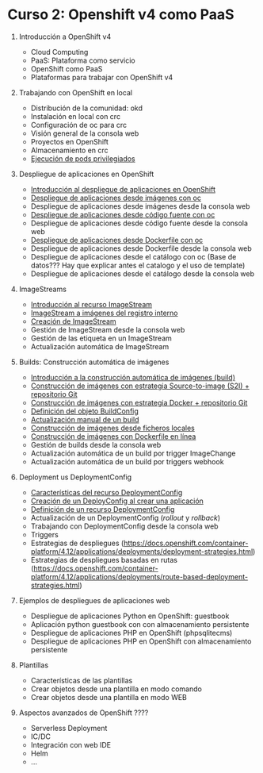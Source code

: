 # Curso 2: Openshift v4 como PaaS

1. Introducción a OpenShift v4
	* Cloud Computing
	* PaaS: Plataforma como servicio
	* OpenShift como PaaS
	* Plataformas para trabajar con OpenShift v4

2. Trabajando con OpenShift en local
	* Distribución de la comunidad: okd
	* Instalación en local con crc
	* Configuración de oc para crc
	* Visión general de la consola web
	* Proyectos en OpenShift
	* Almacenamiento en crc
	* [Ejecución de pods privilegiados](modulo2/pods_privilegiados.md)

3. Despliegue de aplicaciones en OpenShift
	* [Introducción al despliegue de aplicaciones en OpenShift](modulo3/introduccion.md)
	* [Despliegue de aplicaciones desde imágenes con oc](modulo3/imagen.md)
	* Despliegue de aplicaciones desde imágenes desde la consola web
	* [Despliegue de aplicaciones desde código fuente con oc](modulo3/codigo.md	)
	* Despliegue de aplicaciones desde código fuente desde la consola web
	* [Despliegue de aplicaciones desde Dockerfile con oc](modulo3/docker.md)
	* Despliegue de aplicaciones desde Dockerfile desde la consola web
	* Despliegue de aplicaciones desde el catálogo con oc (Base de datos??? Hay que explicar antes el catalogo y el uso de template)
	* Despliegue de aplicaciones desde el catálogo desde la consola web

4. ImageStreams
	* [Introducción al recurso ImageStream](modulo4/introduccion.md)
	* [ImageStream a imágenes del registro interno](modulo4/registro_interno.md)
	* [Creación de ImageStream](modulo4/crear_is.md)
	* Gestión de ImageStream desde la consola web
	* Gestión de las etiqueta en un ImageStream
	* Actualización automática de ImageStream

5. Builds: Construcción automática de imágenes
	* [Introducción a la construcción automática de imágenes (build)](modulo5/build.md)
	* [Construcción de imágenes con estrategia Source-to-image (S2I) + repositorio Git](modulo5/s2i.md)
	* [Construcción de imágenes con estrategia Docker + repositorio Git](modulo5/docker.md)
	* [Definición del objeto BuildConfig](modulo5/buildconfig.md)
	* [Actualización manual de un build](modulo5/actualizacion.md)
	* [Construcción de imágenes desde ficheros locales](modulo5/binary.md)
	* [Construcción de imágenes con Dockerfile en línea](modulo5/dockerfile_inline.md)
	* Gestión de builds desde la consola web
	* Actualización automática de un build por trigger ImageChange
	* Actualización automática de un build por triggers webhook

6. Deployment us DeploymentConfig
	* [Características del recurso DeploymentConfig](modulo6/introduccion.md)
	* [Creación de un DeployConfig al crear una aplicación](modulo6/newdc.md)
	* [Definición de un recurso DeploymentConfig](modulo6/deploymentconfig.md)
	* Actualización de un DeploymentConfig (*rollout* y *rollback*)
	* Trabajando con DeploymentConfig desde la consola web
	* Triggers
	* Estrategias de despliegues (https://docs.openshift.com/container-platform/4.12/applications/deployments/deployment-strategies.html)
	* Estrategias de despliegues basadas en rutas (https://docs.openshift.com/container-platform/4.12/applications/deployments/route-based-deployment-strategies.html)




7. Ejemplos de despliegues de aplicaciones web

	* Despliegue de aplicaciones Python en OpenShift: guestbook
	* Aplicación python guestbook con con almacenamiento persistente
	* Despliegue de aplicaciones PHP en OpenShift (phpsqlitecms)
	* Despliegue de aplicaciones PHP en OpenShift con almacenamiento persistente

8. Plantillas

	* Características de las plantillas
	* Crear objetos desde una plantilla en modo comando
	* Crear objetos desde una plantilla en modo WEB

9. Aspectos avanzados de OpenShift ????
	
	* Serverless Deployment 
	* IC/DC
	* Integración con web IDE
	* Helm
	* ...
		




	
